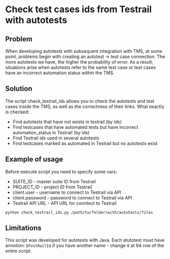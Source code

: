 
# Check test cases ids from Testrail with autotests

## Problem
When developing autotests with subsequent integration with TMS, at some point, problems begin with creating an autotest -> test case connection. The more autotests we have, the higher the probability of error. As a result, situations arise when autotests refer to the same test case or test cases have an incorrect automation status within the TMS.

## Solution
The script check_testrail_ids allows you to check the autotests and test cases inside the TMS, as well as the correctness of their links. What exactly is checked:
- Find autotests that have not exists in testrail (by ids)
- Find testcases that have automated tests but have incorrect automation_status in Testrail (by ids)
- Find Testrail ids used in several autotests
- Find testcases marked as automated in Testrail but no autotests exist

## Example of usage
Before execute script you need to specify some vars:
- SUITE_ID - master suite ID from Testrail
- PROJECT_ID - project ID from Testrail
- client.user - username to connect to Testrail via API
- client.password - password to connect to Testrail via API
- Testrail API URL - API URL for conntect to Testrail

`python check_testrail_ids.py /path/to/folder/with/autotests/files`

## Limitations
This script was developed for autotests with Java. Each atutotest must have annotion: `@TestRailId` if you have another name - change it at 94 row of the entire script.